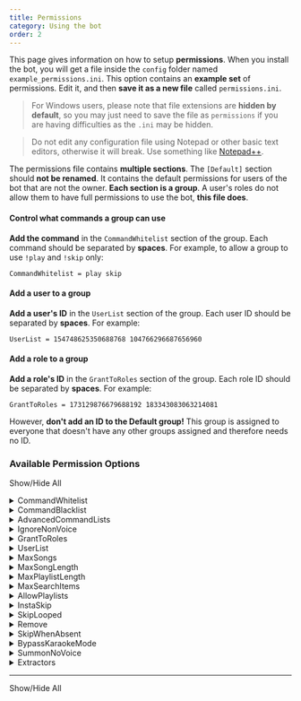 ```yaml
---
title: Permissions
category: Using the bot
order: 2
---
```


This page gives information on how to setup **permissions**. When you install the bot, you will get a file inside the `config` folder named `example_permissions.ini`. This option contains an **example set** of permissions. Edit it, and then **save it as a new file** called `permissions.ini`.

> For Windows users, please note that file extensions are **hidden by default**, so you may just need to save the file as `permissions` if you are having difficulties as the `.ini` may be hidden.

> Do not edit any configuration file using Notepad or other basic text editors, otherwise it will break. Use something like [Notepad++](https://notepad-plus-plus.org/download/).

The permissions file contains **multiple sections**. The `[Default]` section should **not be renamed**. It contains the default permissions for users of the bot that are not the owner. **Each section is a group**. A user's roles do not allow them to have full permissions to use the bot, **this file does**.

#### Control what commands a group can use
**Add the command** in the `CommandWhitelist` section of the group. Each command should be separated by **spaces**. For example, to allow a group to use `!play` and `!skip` only:

    CommandWhitelist = play skip

#### Add a user to a group
**Add a user's ID** in the `UserList` section of the group. Each user ID should be separated by **spaces**. For example:

    UserList = 154748625350688768 104766296687656960

#### Add a role to a group

**Add a role's ID** in the `GrantToRoles` section of the group. Each role ID should be separated by **spaces**. For example:

    GrantToRoles = 173129876679688192 183343083063214081

However, **don't add an ID to the Default group!** This group is assigned to everyone that doesn't have any other groups assigned and therefore needs no ID.

### Available Permission Options  

<p><a class="expand-all-details">Show/Hide All</a></p>

<details>
  <summary>CommandWhitelist</summary>

List of command names allowed for use, separated by spaces.<br>
Sub-command access can be controlled by adding _ and the sub-command name.<br>
That is `config_set` grants only the `set` sub-command of the config command.<br>
This option overrides CommandBlacklist if set.<br>
<br>  
<strong>Default Value:</strong> <code>(All allowed)</code>  
</details>  
<details>
  <summary>CommandBlacklist</summary>

List of command names denied from use, separated by spaces.<br>
Will not work if CommandWhitelist is set!<br>  
<strong>Default Value:</strong> <code>(None denied)</code>  
</details>  
<details>
  <summary>AdvancedCommandLists</summary>

When enabled, CommandBlacklist and CommandWhitelist are used together.<br>
Only commands in the whitelist are allowed, however sub-commands may be denied by the blacklist.<br>
<br>  
<strong>Default Value:</strong> <code>no</code>  
</details>  
<details>
  <summary>IgnoreNonVoice</summary>

List of command names that can only be used while in the same voice channel as MusicBot.<br>
Some commands will always require the user to be in voice, regardless of this list.<br>
Command names should be separated by spaces.<br>  
<strong>Default Value:</strong> <code>(No commands listed)</code>  
</details>  
<details>
  <summary>GrantToRoles</summary>

List of Discord server role IDs that are granted this permission group.<br>
This option is ignored if UserList is set.<br>  
<strong>Default Value:</strong> <i>*empty*</i>  
</details>  
<details>
  <summary>UserList</summary>

List of Discord member IDs that are granted permissions in this group.<br>
This option overrides GrantToRoles.<br>  
<strong>Default Value:</strong> <i>*empty*</i>  
</details>  
<details>
  <summary>MaxSongs</summary>

Maximum number of songs a user is allowed to queue.<br>
A value of 0 means unlimited.<br>  
<strong>Default Value:</strong> <code>8</code>  
</details>  
<details>
  <summary>MaxSongLength</summary>

Maximum length of a song in seconds. A value of 0 means unlimited.<br>
This permission may not be enforced if song duration is not available.<br>  
<strong>Default Value:</strong> <code>210</code>  
</details>  
<details>
  <summary>MaxPlaylistLength</summary>

Maximum number of songs a playlist is allowed to have when queued.<br>
A value of 0 means unlimited.<br>  
<strong>Default Value:</strong> <code>0</code>  
</details>  
<details>
  <summary>MaxSearchItems</summary>

The maximum number of items that can be returned in a search.<br>  
<strong>Default Value:</strong> <code>10</code>  
</details>  
<details>
  <summary>AllowPlaylists</summary>

Allow users to queue playlists, or multiple songs at once.<br>  
<strong>Default Value:</strong> <code>yes</code>  
</details>  
<details>
  <summary>InstaSkip</summary>

Allow users to skip without voting, if LegacySkip config option is enabled.<br>  
<strong>Default Value:</strong> <code>no</code>  
</details>  
<details>
  <summary>SkipLooped</summary>

Allows the user to skip a looped song.<br>  
<strong>Default Value:</strong> <code>no</code>  
</details>  
<details>
  <summary>Remove</summary>

Allows the user to remove any song from the queue.<br>
Does not remove or skip currently playing songs.<br>  
<strong>Default Value:</strong> <code>no</code>  
</details>  
<details>
  <summary>SkipWhenAbsent</summary>

Skip songs added by users who are not in voice when their song is played.<br>  
<strong>Default Value:</strong> <code>yes</code>  
</details>  
<details>
  <summary>BypassKaraokeMode</summary>

Allows the user to add songs to the queue when Karaoke Mode is enabled.<br>  
<strong>Default Value:</strong> <code>no</code>  
</details>  
<details>
  <summary>SummonNoVoice</summary>

Auto summon to user voice channel when using play commands, if bot isn't in voice already.<br>
The summon command must still be allowed for this group!<br>  
<strong>Default Value:</strong> <code>no</code>  
</details>  
<details>
  <summary>Extractors</summary>

Specify yt-dlp extractor names, separated by spaces, that are allowed to be used.<br>
When empty, hard-coded defaults are used. The defaults are displayed above, but may change between versions.<br>
To allow all extractors, add `__` without quotes to the list.<br>
<br>
Services/extractors supported by yt-dlp are listed here:<br>
  https://github.com/yt-dlp/yt-dlp/blob/master/supportedsites.md <br>
<br>
MusicBot also provides one custom service `spotify:musicbot` to enable or disable Spotify API extraction.<br>
NOTICE: MusicBot might not support all services available to yt-dlp!<br>
<br>  
<strong>Default Value:</strong> <code>Bandcamp, youtube, spotify:musicbot, soundcloud, generic</code>  
</details>

---

<p><a class="expand-all-details">Show/Hide All</a></p>
